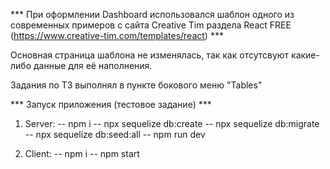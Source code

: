 *** При оформлении Dashboard использовался шаблон одного из современных примеров c сайта Creative Tim раздела React FREE (https://www.creative-tim.com/templates/react) ***

Основная страница шаблона не изменялась, так как отсутсвуют какие-либо данные для её наполнения.

Задания по ТЗ выполнял в пункте бокового меню "Tables" 

*** Запуск приложения (тестовое задание) ***

1. Server:
-- npm i
-- npx sequelize db:create
-- npx sequelize db:migrate
-- npx sequelize db:seed:all
-- npm run dev

2. Client: 
-- npm i
-- npm start